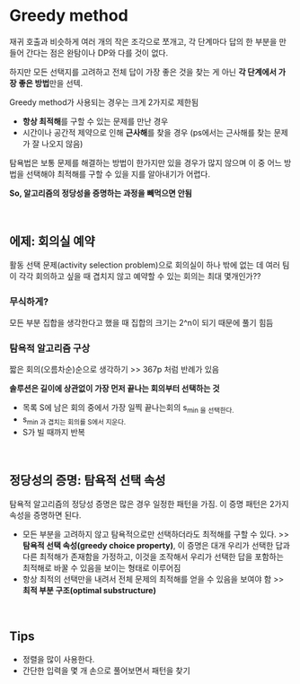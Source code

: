 # Greedy method
재귀 호출과 비슷하게 여러 개의 작은 조각으로 쪼개고, 각 단계마다 답의 한 부분을 만들어 간다는 점은 완탐이나 DP와 다를 것이 없다.

하지만 모든 선택지를 고려하고 전체 답이 가장 좋은 것을 찾는 게 아닌 **각 단계에서 가장 좋은 방법**만을 선텍.

Greedy method가 사용되는 경우는 크게 2가지로 제한됨
* **항상 최적해**를 구할 수 있는 문제를 만난 경우
* 시간이나 공간적 제약으로 인해 **근사해**를 찾을 경우 (ps에서는 근사해를 찾는 문제가 잘 나오지 않음)

탐욕법은 보통 문제를 해결하는 방법이 한가지만 있을 경우가 많지 않으며 이 중 어느 방법을 선택해야 최적해를 구할 수 있을 지를 알아내기가 어렵다.

**So, 알고리즘의 정당성을 증명하는 과정을 빼먹으면 안됨**

<br>

## 에제: 회의실 예약
활동 선택 문제(activity selection problem)으로 회의실이 하나 밖에 없는 데 여러 팀이 각각 회의하고 싶을 때 겹치지 않고 예약할 수 있는 회의는 최대 몇개인가??

### 무식하게?
모든 부분 집합을 생각한다고 했을 때 집합의 크기는 2^n이 되기 때문에 풀기 힘듬

### 탐욕적 알고리즘 구상
짧은 회의(오름차순)순으로 생각하기 >> 367p 처럼 반례가 있음

**솔루션은 길이에 상관없이 가장 먼저 끝나는 회의부터 선택하는 것**

* 목록 S에 남은 회의 중에서 가장 일찍 끝나는회의 s<sub>min 을 선택한다.
* s<sub>min 과 겹치는 회의를 S에서 지운다.
* S가 빌 때까지 반복

<br>

## 정당성의 증명: 탐욕적 선택 속성
탐욕적 알고리즘의 정당성 증명은 많은 경우 일정한 패턴을 가짐. 이 증명 패턴은 2가지 속성을 증명하면 된다.
* 모든 부분을 고려하지 않고 탐욕적으로만 선택하더라도 최적해를 구할 수 있다.  >> **탐욕적 선택 속성(greedy choice property)**, 이 증명은 대개 우리가 선택한 답과 다른 최적해가 존재함을 가정하고, 이것을 조작해서 우리가 선택한 답을 포함하는 최적해로 바꿀 수 있음을 보이는 형태로 이루어짐
* 항상 최적의 선택만을 내려서 전체 문제의 최적해를 얻을 수 있음을 보여야 함 >> **최적 부분 구조(optimal substructure)**

<br>

## Tips
* 정렬을 많이 사용한다.
* 간단한 입력을 몇 개 손으로 풀어보면서 패턴을 찾기